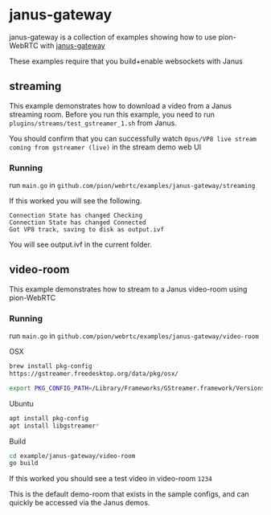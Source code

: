 # janus-gateway
janus-gateway is a collection of examples showing how to use pion-WebRTC with [janus-gateway](https://github.com/meetecho/janus-gateway)

These examples require that you build+enable websockets with Janus

## streaming
This example demonstrates how to download a video from a Janus streaming room. Before you run this example, you need to run `plugins/streams/test_gstreamer_1.sh` from Janus.

You should confirm that you can successfully watch `Opus/VP8 live stream coming from gstreamer (live)` in the stream demo web UI

### Running
run `main.go` in `github.com/pion/webrtc/examples/janus-gateway/streaming`

If this worked you will see the following.
```
Connection State has changed Checking
Connection State has changed Connected
Got VP8 track, saving to disk as output.ivf
```

You will see output.ivf in the current folder.

## video-room
This example demonstrates how to stream to a Janus video-room using pion-WebRTC

### Running
run `main.go` in `github.com/pion/webrtc/examples/janus-gateway/video-room`

OSX
```sh
brew install pkg-config
https://gstreamer.freedesktop.org/data/pkg/osx/

export PKG_CONFIG_PATH=/Library/Frameworks/GStreamer.framework/Versions/Current/lib/pkgconfig
```
Ubuntu
```sh
apt install pkg-config
apt install libgstreamer*
```

Build
```sh
cd example/janus-gateway/video-room
go build
```



If this worked you should see a test video in video-room `1234`

This is the default demo-room that exists in the sample configs, and can quickly be accessed via the Janus demos.
